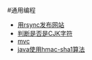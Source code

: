 #通用编程
- [用rsync发布网站](用rsync发布网站.md)
- [判断是否是CJK字符](判断是否是CJK字符.md)
- [mvc](mvc.md)
- [java使用hmac-sha1算法](java使用hmac-sha1算法.md)

